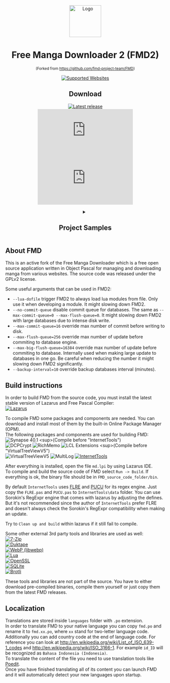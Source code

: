 <div align="center">
<img src="mangadownloader/md.ico" alt="Logo" style="width: 100px" />
<h1>Free Manga Downloader 2 (FMD2)</h1>

<sup>(Forked from https://github.com/fmd-project-team/FMD)</sup>

[![Supported Websites](https://img.shields.io/badge/Supported%20Websites-Blue?style=for-the-badge&color=purple)](https://github.com/dazedcat19/FMD2/blob/master/docs/SUPPORTED_WEBSITES.md) 

## Download

[![Latest release](https://img.shields.io/github/release/dazedcat19/FMD2?style=for-the-badge)](https://github.com/dazedcat19/FMD2/releases/latest)  
[![Download latest release (Win32)](https://img.shields.io/github/downloads/dazedcat19/FMD2/latest/fmd_2.0.34.0_i386-win32.7z?style=for-the-badge&label=Win32)](https://github.com/dazedcat19/FMD2/releases/download/2.0.33.1/fmd_2.0.34.0_i386-win32.7z)
[![Download latest release (Win64)](https://img.shields.io/github/downloads/dazedcat19/FMD2/latest/fmd_2.0.34.0_x86_64-win64.7z?style=for-the-badge&label=Win64)](https://github.com/dazedcat19/FMD2/releases/download/2.0.33.1/fmd_2.0.34.0_x86_64-win64.7z)
</div>

<div align="center">
<details>
  <summary>
    <h2>Project Samples</h2>
  </summary>

![image](https://github.com/user-attachments/assets/92684b74-d19f-4069-8cd7-38384162663b)
![image](https://github.com/user-attachments/assets/ec6651dd-19c2-4a22-ab11-63c917035795)
![image](https://github.com/user-attachments/assets/9ab0a7d4-7d2e-410e-b06a-7d328235fbab)

</details>
</div>

## About FMD

This is an active fork of the Free Manga Downloader which is a free open source application written in Object Pascal for managing and downloading manga from various websites. The source code was released under the GPLv2 license.
  
Some useful arguments that can be used in FMD2:
- `--lua-dofile` trigger FMD2 to always load lua modules from file. Only use it when developing a module. It might slowing down FMD2.
- `--no-commit-queue` disable commit queue for databases. The same as `--max-commit-queue=0 --max-flush-queue=0`. It might slowing down FMD2 with large databases due to intense disk write.
- `--max-commit-queue=16` override max number of commit before writing to disk.
- `--max-flush-queue=256` override max number of update before commiting to database engine.
- `--max-big-flush-queue=16384` override max number of update before commiting to database. Internally used when making large update to databases in one go. Be careful when reducing the number it might slowing down FMD2 significantly.
- `--backup-interval=10` override backup databases interval (minutes).

## Build instructions

In order to build FMD from the source code, you must install the latest stable version of Lazarus and Free Pascal Compiler:  
[![Lazarus](https://img.shields.io/badge/Lazarus%20IDE-Blue?style=for-the-badge&color=blue)](https://sourceforge.net/projects/lazarus/files/Lazarus%20Windows%2064%20bits/)  

To compile FMD some packages and components are needed. You can download and install most of them by the built-in Online Package Manager (OPM).  
The following packages and components are used for building FMD:  
![Synapse 40.1](https://img.shields.io/badge/Synapse%2040.1-OPM%20(40.1.0.0)-Blue?style=plastic&color=blue) <sup>(Compile before "InternetTools")</sup>  
![DCPCrypt](https://img.shields.io/badge/DCPCrypt-OPM%20(2.0.4.2)-Blue?style=plastic&color=blue)  
![RichMemo](https://img.shields.io/badge/RichMemo-OPM%20(1.0.0.0)-Blue?style=plastic&color=blue)  
![LCL Extensions](https://img.shields.io/badge/LCL%20Extensions-OPM%20(0.6.1.0)-Blue?style=plastic&color=blue) <sup>(Compile before "VirtualTreeViewV5")</sup>  
![VirtualTreeViewV5](https://img.shields.io/badge/VirtualTreeViewV5-OPM%20(5.5.3.1)-Blue?style=plastic&color=blue)  
![MultiLog](https://img.shields.io/badge/MultiLog-OPM%20(0.7.0.0)-Blue?style=plastic&color=blue)  
[![InternetTools](https://img.shields.io/badge/InternetTools-GitHub-Blue?style=plastic&color=blue)](https://github.com/benibela/internettools)
  
After everything is installed, open the file `md.lpi` by using Lazarus IDE.  
To compile and build the source code of FMD select `Run -> Build`. If everything is ok, the binary file should be in `FMD_source_code_folder/bin`.  

By default `InternetTools` uses [FLRE](https://github.com/BeRo1985/flre) and [PUCU](https://github.com/BeRo1985/PUCU) for its regex engine. Just copy the `FLRE.pas` and `PUCU.pas` to `InternetTools\data` folder. You can use Sorokin's RegExpr engine that comes with lazarus by adjusting the defines. But it's not recommended since the author of `InternetTools` prefer FLRE and doesn't always check the Sorokin's RegExpr compatibility when making an update.

Try to `Clean up and build` within lazarus if it still fail to compile.

Some other external 3rd party tools and libraries are used as well:  
[![7-Zip](https://img.shields.io/badge/7--Zip%20(Standalone)-19.00-Blue?style=plastic&color=blue)](https://www.7-zip.org)  
[![Duktape](https://img.shields.io/badge/Duktape-2.5.0-Blue?style=plastic&color=blue)](https://github.com/grijjy/DelphiDuktape)  
[![WebP (libwebp)](https://img.shields.io/badge/WebP%20(libwebp)-1.1.0-Blue?style=plastic&color=blue)](https://github.com/webmproject/libwebp/)  
[![Lua](https://img.shields.io/badge/Lua-5.4.2-Blue?style=plastic&color=blue)](http://www.lua.org/download)  
[![OpenSSL](https://img.shields.io/badge/OpenSSL-1.1.1g-Blue?style=plastic&color=blue)](https://www.openssl.org/)  
[![SQLite](https://img.shields.io/badge/SQLite-3.46.0-Blue?style=plastic&color=blue)](https://www.sqlite.org/)  
[![Brotli](https://img.shields.io/badge/Brotli-1.0.8-Blue?style=plastic&color=blue)](https://www.brotli.org/)  
  
These tools and libraries are not part of the source. You have to either download pre-compiled binaries, compile them yourself or just copy them from the latest FMD releases.  
  
## Localization

Translations are stored inside `languages` folder with `.po` extension.  
In order to translate FMD to your native language you can copy `fmd.po` and rename it to `fmd.xx.po`, where `xx` stand for two-letter language code.  
Additionally you can add country code at the end of language code. For reference you can look at http://en.wikipedia.org/wiki/List_of_ISO_639-1_codes and http://en.wikipedia.org/wiki/ISO_3166-1. For example `id_ID` will be recognized as `Bahasa Indonesia (Indonesia)`.  
To translate the content of the file you need to use translation tools like [Poedit](https://poedit.net).  
Once you have finished translating all of its content you can launch FMD and it will automatically detect your new languages upon startup.
